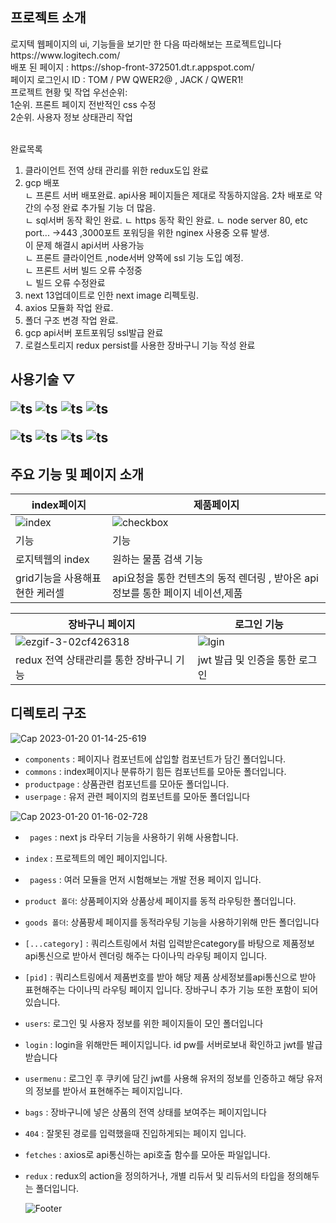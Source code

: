 <div>
 <h2>
 프로젝트 소개 
 </h2>
 로지텍 웹페이지의 ui, 기능들을 보기만 한 다음 따라해보는 프로젝트입니다<br>
 https://www.logitech.com/ <br>
 배포 된 페이지 : https://shop-front-372501.dt.r.appspot.com/<br>
 페이지 로그인시 ID : TOM / PW QWER2@ , JACK / QWER1!
 <br>
 프로젝트 현황 및 작업 우선순위:<br>
1순위. 프론트 페이지 전반적인 css 수정 <br>
2순위. 사용자 정보 상태관리 작업<br>

 
 <br>완료목록<br>
  1. 클라이언트 전역 상태 관리를 위한 redux도입 완료<br>
  2. gcp 배포 <br>
    ㄴ  프론트 서버 배포완료. api사용 페이지들은 제대로 작동하지않음. 2차 배포로 약간의 수정 완료 추가될 기능 더 많음. <br>
    ㄴ  sql서버 동작 확인 완료. 
    ㄴ  https 동작 확인 완료. 
    ㄴ  node server 80, etc port... ->443 ,3000포트 포워딩을 위한 nginex 사용중 오류 발생. <br>
    이 문제 해결시 api서버 사용가능<br>
    ㄴ  프론트 클라이언트 ,node서버 양쪽에 ssl 기능 도입 예정.<br>
    ㄴ 프론트 서버 빌드 오류 수정중 <br>
    ㄴ 빌드 오류 수정완료
  3. next 13업데이트로 인한 next image 리펙토링.<br>
  4. axios 모듈화 작업 완료.<br>
  5. 폴더 구조 변경 작업 완료.<br>
  6. gcp api서버 포트포워딩 ssl발급 완료 <br>
  7. 로컬스토리지 redux persist를 사용한 장바구니 기능 작성 완료 <br>
</div>

<div id="pannel">
 <H2>사용기술 ▽
 
 ![ts](https://img.shields.io/badge/Typescript-13.0.3-black)
 ![ts](https://img.shields.io/badge/Next.js-13.0.3-black)
 ![ts](https://img.shields.io/badge/React-18.2.0-purple)
 ![ts](https://img.shields.io/badge/redux-purple)

  
 ![ts](https://img.shields.io/badge/bootstrap-5.2.2-purple)
 ![ts](https://img.shields.io/badge/axios-1.2.0-blue)
 ![ts](https://img.shields.io/badge/npm-5.74.0-red)
 ![ts](https://img.shields.io/badge/express-4.18-black)

</div>
<div>
 <h2>
  주요 기능 및 페이지 소개  
 </h2>

| index페이지                                                                                                     | 제품페이지                                                                                                         |
| --------------------------------------------------------------------------------------------------------------- | ------------------------------------------------------------------------------------------------------------------ |
| ![index](https://user-images.githubusercontent.com/37325163/207046416-d5ca180c-f0c5-42b7-8d72-d4f341549a1e.gif) | ![checkbox](https://user-images.githubusercontent.com/37325163/207048950-1b018c1f-f713-40f5-9415-67748f6f2633.gif) |
| 기능                                                                                                            | 기능                                                                                                               |
| 로지텍웹의 index                                                                                                | 원하는 물품 검색 기능                                                                                              |
| grid기능을 사용해표현한 케러셀                                                                                  | api요청을 통한 컨텐츠의 동적 렌더링 , 받아온 api정보를 통한 페이지 네이션,제품                                     |



 | 장바구니 페이지                                                                                                   | 로그인 기능                                                                                                         |
| --------------------------------------------------------------------------------------------------------------- | ------------------------------------------------------------------------------------------------------------------ |
| ![ezgif-3-02cf426318](https://user-images.githubusercontent.com/37325163/213492194-f6191b13-ce55-4beb-963d-d69a51726bb9.gif) | ![lgin](https://user-images.githubusercontent.com/37325163/213493585-f1321bd6-1ca5-4a32-bea3-e1e4e36036e0.gif)| |
| redux 전역 상태관리를 통한 장바구니 기능                                        | jwt 발급 및 인증을 통한 로그인                                                                                                                                                             




 </div>
<div>
 <h2>디렉토리 구조</h2>
<div>  
 <div>
  
![Cap 2023-01-20 01-14-25-619](https://user-images.githubusercontent.com/37325163/213495123-0dccf3f6-810a-42e5-8b45-7675f7fc2dd3.png)
- <code>components</code> : 페이지나 컴포넌트에 삽입할 컴포넌트가 담긴 폴더입니다.
- <code>commons</code> : index페이지나 분류하기 힘든 컴포넌트를 모아둔 폴더입니다. 
- <code>productpage</code> : 상품관련 컴포넌트를 모아둔 폴더입니다.
- <code>userpage</code> : 유저 관련 페이지의 컴포넌트를 모아둔 폴더입니다

![Cap 2023-01-20 01-16-02-728](https://user-images.githubusercontent.com/37325163/213495051-d0c6a814-754d-48fd-9577-d716b8e36c07.png)
  
- <code> pages</code> : next js 라우터 기능을 사용하기 위해 사용합니다.

- <code>index</code> : 프로젝트의 메인 페이지입니다.
- <code> pagess</code> : 여러 모듈을 먼저 시험해보는 개발 전용 페이지 입니다.
  
- <code>product 폴더</code>: 상품페이지와 상품상세 페이지를 동적 라우팅한 폴더입니다.
- <code>goods 폴더</code>: 상품팡세 페이지를 동적라우팅 기능을 사용하기위해 만든 폴더입니다
- <code>[...category]</code> : 쿼리스트링에서 처럼 입력받은category를 바탕으로 제품정보api통신으로 받아서 렌더링 해주는 다이나믹 라우팅 페이지 입니다.
- <code>[pid]</code> : 쿼리스트링에서 제품번호를 받아 해당 제품 상세정보를api통신으로 받아 표현해주는 다이나믹 라우팅 페이지 입니다. 장바구니 추가 기능 또한 포함이 되어있습니다.
  
- <code>users</code>: 로그인 및 사용자 정보를 위한 페이지들이 모인 폴더입니다
- <code>login</code> : login을 위해만든 페이지입니다. id pw를 서버로보내 확인하고 jwt를 발급받습니다
- <code>usermenu</code> : 로그인 후 쿠키에 담긴 jwt를 사용해 유저의 정보를 인증하고 해당 유저의 정보를 받아서 표현해주는 페이지입니다.
 - <code>bags</code> : 장바구니에 넣은 상품의 전역 상태를 보여주는 페이지입니다

- <code>404</code> : 잘못된 경로를 입력했을때 진입하게되는 페이지 입니다.
- <code>fetches</code> : axios로 api통신하는 api호출 함수를 모아둔 파일입니다.
- <code>redux</code> : redux의 action을 정의하거나, 개별 리듀서 및 리듀서의 타입을 정의해두는 폴더입니다. 

  

  
  
  
  ![Footer](https://capsule-render.vercel.app/api?type=waving&color=auto&height=200&section=footer)
